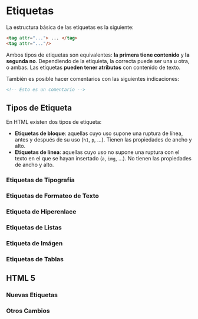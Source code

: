 # Etiquetas

La estructura básica de las etiquetas es la siguiente:

```html
<tag attr="..."> ... </tag>
<tag attr="..."/>
```

Ambos tipos de etiquetas son equivalentes: **la primera tiene contenido** y **la segunda no**. Dependiendo de la
etiquieta, la correcta puede ser una u otra, o ambas. Las etiquetas **pueden tener atributos** con contenido de texto.

También es posible hacer comentarios con las siguientes indicaciones:

```html
<!-- Esto es un comentario -->
```

## Tipos de Etiqueta

En HTML existen dos tipos de etiqueta:

- **Etiquetas de bloque**: aquellas cuyo uso supone una ruptura de línea, antes y después de su uso (`h1`, `p`, ...).
  Tienen las propiedades de ancho y alto.
- **Etiquetas de línea**: aquellas cuyo uso no supone una ruptura con el texto en el que se hayan insertado (`a`, `img`,
  ...). No tienen las propiedades de ancho y alto.

### Etiquetas de Tipografía

### Etiquetas de Formateo de Texto

### Etiqueta de Hiperenlace

### Etiquetas de Listas

### Etiqueta de Imágen

### Etiquetas de Tablas

## HTML 5

### Nuevas Etiquetas

### Otros Cambios

